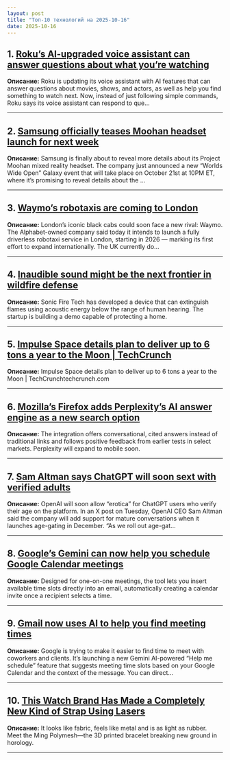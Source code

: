 ```yaml
---
layout: post
title: "Топ-10 технологий на 2025-10-16"
date: 2025-10-16
---
```


## 1. [Roku’s AI-upgraded voice assistant can answer questions about what you’re watching](https://www.theverge.com/news/799564/roku-voice-assistant-ai-update)

**Описание:** Roku is updating its voice assistant with AI features that can answer questions about movies, shows, and actors, as well as help you find something to watch next. Now, instead of just following simple commands, Roku says its voice assistant can respond to que…

---

## 2. [Samsung officially teases Moohan headset launch for next week](https://www.theverge.com/news/799607/samsung-galaxy-event-project-moohan-android-xr-event-date-worlds-wide-open)

**Описание:** Samsung is finally about to reveal more details about its Project Moohan mixed reality headset. The company just announced a new “Worlds Wide Open” Galaxy event that will take place on October 21st at 10PM ET, where it’s promising to reveal details about the …

---

## 3. [Waymo’s robotaxis are coming to London](https://www.theverge.com/news/799259/waymo-london-robotaxi-launch-2026)

**Описание:** London’s iconic black cabs could soon face a new rival: Waymo. The Alphabet-owned company said today it intends to launch a fully driverless robotaxi service in London, starting in 2026 — marking its first effort to expand internationally. The UK currently do…

---

## 4. [Inaudible sound might be the next frontier in wildfire defense](https://techcrunch.com/2025/10/14/inaudible-sound-might-be-the-next-frontier-in-wildfire-defense/)

**Описание:** Sonic Fire Tech has developed a device that can extinguish flames using acoustic energy below the range of human hearing. The startup is building a demo capable of protecting a home.

---

## 5. [Impulse Space details plan to deliver up to 6 tons a year to the Moon | TechCrunch](https://techcrunch.com/2025/10/14/impulse-space-details-plan-to-deliver-up-to-6-tons-a-year-to-the-moon/)

**Описание:** Impulse Space details plan to deliver up to 6 tons a year to the Moon | TechCrunchtechcrunch.com

---

## 6. [Mozilla’s Firefox adds Perplexity’s AI answer engine as a new search option](https://techcrunch.com/2025/10/14/mozillas-firefox-adds-perplexitys-ai-answer-engine-as-a-new-search-option/)

**Описание:** The integration offers conversational, cited answers instead of traditional links and follows positive feedback from earlier tests in select markets. Perplexity will expand to mobile soon.

---

## 7. [Sam Altman says ChatGPT will soon sext with verified adults](https://www.theverge.com/news/799312/openai-chatgpt-erotica-sam-altman-verified-adults)

**Описание:** OpenAI will soon allow “erotica” for ChatGPT users who verify their age on the platform. In an X post on Tuesday, OpenAI CEO Sam Altman said the company will add support for mature conversations when it launches age-gating in December. “As we roll out age-gat…

---

## 8. [Google’s Gemini can now help you schedule Google Calendar meetings](https://techcrunch.com/2025/10/14/googles-gemini-can-now-help-you-schedule-google-calendar-meetings/)

**Описание:** Designed for one-on-one meetings, the tool lets you insert available time slots directly into an email, automatically creating a calendar invite once a recipient selects a time.

---

## 9. [Gmail now uses AI to help you find meeting times](https://www.theverge.com/news/799160/google-gmail-gemini-ai-help-me-schedule)

**Описание:** Google is trying to make it easier to find time to meet with coworkers and clients. It’s launching a new Gemini AI-powered “Help me schedule” feature that suggests meeting time slots based on your Google Calendar and the context of the message. You can direct…

---

## 10. [This Watch Brand Has Made a Completely New Kind of Strap Using Lasers](https://www.wired.com/story/this-watch-brand-has-made-a-completely-new-kind-of-strap-using-lasers/)

**Описание:** It looks like fabric, feels like metal and is as light as rubber. Meet the Ming Polymesh—the 3D printed bracelet breaking new ground in horology.

---


